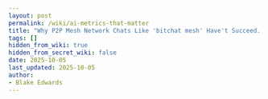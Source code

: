 ```yaml
---
layout: post
permalink: /wiki/ai-metrics-that-matter
title: "Why P2P Mesh Network Chats Like 'bitchat mesh' Have't Succeed... Yet"
tags: []
hidden_from_wiki: true
hidden_from_secret_wiki: false
date: 2025-10-05
last_updated: 2025-10-05
author:
- Blake Edwards
---
```


